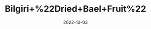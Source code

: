 ---
title: 'Bilgiri+%22Dried+Bael+Fruit%22'
date: '2022-10-03' 
metatag: '' 
inventory: '0' 
draft: false 
# meta description 
shortDescripton: 'The+antioxidants+present+in+this%ef%bf%bdfruit%ef%bf%bdcure+gastric+ulcer%2c+aid+in+digestion%2c+and+treat+diabetes.+The+laxative+property+prevents+constipation'
description: 'Herb'
longdescription: ''
featured: True
# product Price
price: '20.0'
# Product Short Description
shortDescription: 'The+antioxidants+present+in+this%ef%bf%bdfruit%ef%bf%bdcure+gastric+ulcer%2c+aid+in+digestion%2c+and+treat+diabetes.+The+laxative+property+prevents+constipation'
productID: 'BB13AAA2-9A2A-ED11-9968-005056B3A416'
type: 'products'
category: 'Herb' 
thumnailproduct: 'https://eraconnect.blob.core.windows.net/product-images/aminsaddiquidawakhana/BB13AAA2-9A2A-ED11-9968-005056B3A416.webp' 
images:
  - image: 'https://eraconnect.blob.core.windows.net/product-images/aminsaddiquidawakhana/BB13AAA2-9A2A-ED11-9968-005056B3A416.webp'  
Variants:
---